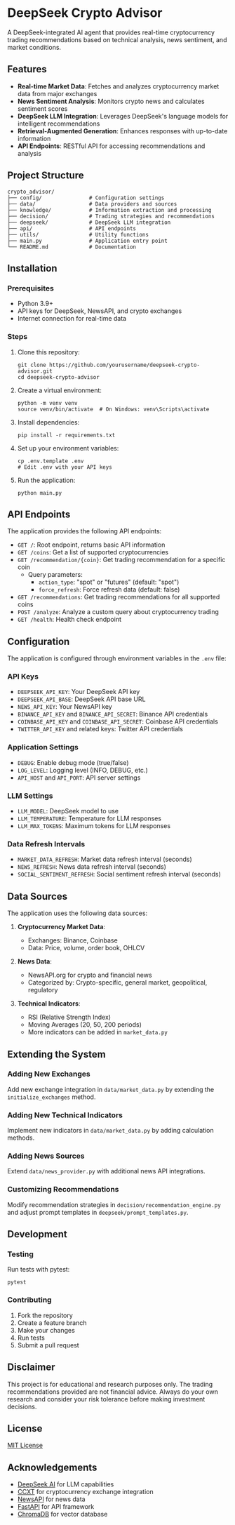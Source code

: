 # DeepSeek Crypto Advisor

A DeepSeek-integrated AI agent that provides real-time cryptocurrency trading recommendations based on technical analysis, news sentiment, and market conditions.

## Features

- **Real-time Market Data**: Fetches and analyzes cryptocurrency market data from major exchanges
- **News Sentiment Analysis**: Monitors crypto news and calculates sentiment scores
- **DeepSeek LLM Integration**: Leverages DeepSeek's language models for intelligent recommendations
- **Retrieval-Augmented Generation**: Enhances responses with up-to-date information
- **API Endpoints**: RESTful API for accessing recommendations and analysis

## Project Structure

```
crypto_advisor/
├── config/               # Configuration settings
├── data/                 # Data providers and sources
├── knowledge/            # Information extraction and processing
├── decision/             # Trading strategies and recommendations
├── deepseek/             # DeepSeek LLM integration
├── api/                  # API endpoints
├── utils/                # Utility functions
├── main.py               # Application entry point
└── README.md             # Documentation
```

## Installation

### Prerequisites

- Python 3.9+
- API keys for DeepSeek, NewsAPI, and crypto exchanges
- Internet connection for real-time data

### Steps

1. Clone this repository:
   ```
   git clone https://github.com/yourusername/deepseek-crypto-advisor.git
   cd deepseek-crypto-advisor
   ```

2. Create a virtual environment:
   ```
   python -m venv venv
   source venv/bin/activate  # On Windows: venv\Scripts\activate
   ```

3. Install dependencies:
   ```
   pip install -r requirements.txt
   ```

4. Set up your environment variables:
   ```
   cp .env.template .env
   # Edit .env with your API keys
   ```

5. Run the application:
   ```
   python main.py
   ```

## API Endpoints

The application provides the following API endpoints:

- `GET /`: Root endpoint, returns basic API information
- `GET /coins`: Get a list of supported cryptocurrencies
- `GET /recommendation/{coin}`: Get trading recommendation for a specific coin
  - Query parameters:
    - `action_type`: "spot" or "futures" (default: "spot")
    - `force_refresh`: Force refresh data (default: false)
- `GET /recommendations`: Get trading recommendations for all supported coins
- `POST /analyze`: Analyze a custom query about cryptocurrency trading
- `GET /health`: Health check endpoint

## Configuration

The application is configured through environment variables in the `.env` file:

### API Keys
- `DEEPSEEK_API_KEY`: Your DeepSeek API key
- `DEEPSEEK_API_BASE`: DeepSeek API base URL
- `NEWS_API_KEY`: Your NewsAPI key
- `BINANCE_API_KEY` and `BINANCE_API_SECRET`: Binance API credentials
- `COINBASE_API_KEY` and `COINBASE_API_SECRET`: Coinbase API credentials
- `TWITTER_API_KEY` and related keys: Twitter API credentials

### Application Settings
- `DEBUG`: Enable debug mode (true/false)
- `LOG_LEVEL`: Logging level (INFO, DEBUG, etc.)
- `API_HOST` and `API_PORT`: API server settings

### LLM Settings
- `LLM_MODEL`: DeepSeek model to use
- `LLM_TEMPERATURE`: Temperature for LLM responses
- `LLM_MAX_TOKENS`: Maximum tokens for LLM responses

### Data Refresh Intervals
- `MARKET_DATA_REFRESH`: Market data refresh interval (seconds)
- `NEWS_REFRESH`: News data refresh interval (seconds)
- `SOCIAL_SENTIMENT_REFRESH`: Social sentiment refresh interval (seconds)

## Data Sources

The application uses the following data sources:

1. **Cryptocurrency Market Data**:
   - Exchanges: Binance, Coinbase
   - Data: Price, volume, order book, OHLCV

2. **News Data**:
   - NewsAPI.org for crypto and financial news
   - Categorized by: Crypto-specific, general market, geopolitical, regulatory

3. **Technical Indicators**:
   - RSI (Relative Strength Index)
   - Moving Averages (20, 50, 200 periods)
   - More indicators can be added in `market_data.py`

## Extending the System

### Adding New Exchanges
Add new exchange integration in `data/market_data.py` by extending the `initialize_exchanges` method.

### Adding New Technical Indicators
Implement new indicators in `data/market_data.py` by adding calculation methods.

### Adding News Sources
Extend `data/news_provider.py` with additional news API integrations.

### Customizing Recommendations
Modify recommendation strategies in `decision/recommendation_engine.py` and adjust prompt templates in `deepseek/prompt_templates.py`.

## Development

### Testing
Run tests with pytest:
```
pytest
```

### Contributing
1. Fork the repository
2. Create a feature branch
3. Make your changes
4. Run tests
5. Submit a pull request

## Disclaimer

This project is for educational and research purposes only. The trading recommendations provided are not financial advice. Always do your own research and consider your risk tolerance before making investment decisions.

## License

[MIT License](LICENSE)

## Acknowledgements

- [DeepSeek AI](https://deepseek.com/) for LLM capabilities
- [CCXT](https://github.com/ccxt/ccxt) for cryptocurrency exchange integration
- [NewsAPI](https://newsapi.org/) for news data
- [FastAPI](https://fastapi.tiangolo.com/) for API framework
- [ChromaDB](https://github.com/chroma-core/chroma) for vector database